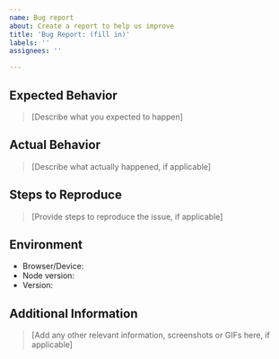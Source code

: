 ```yaml
---
name: Bug report
about: Create a report to help us improve
title: 'Bug Report: (fill in)'
labels: ''
assignees: ''

---
```


## Expected Behavior

> [Describe what you expected to happen]

## Actual Behavior

> [Describe what actually happened, if applicable]

## Steps to Reproduce

> [Provide steps to reproduce the issue, if applicable]

## Environment

- Browser/Device:
- Node version:
- Version:

## Additional Information

> [Add any other relevant information, screenshots or GIFs here, if applicable]
